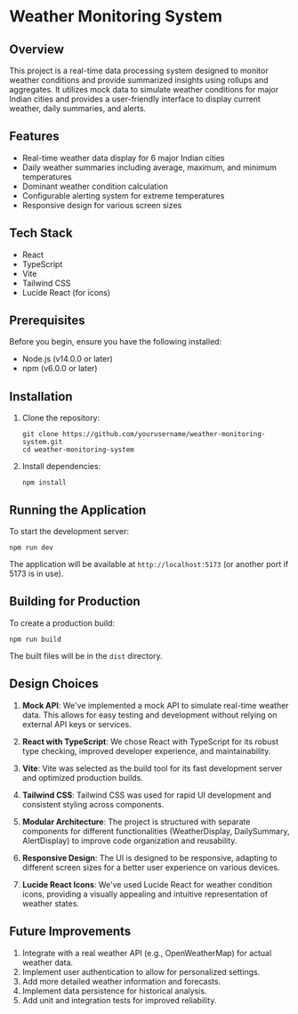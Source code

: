 # Weather Monitoring System

## Overview

This project is a real-time data processing system designed to monitor weather conditions and provide summarized insights using rollups and aggregates. It utilizes mock data to simulate weather conditions for major Indian cities and provides a user-friendly interface to display current weather, daily summaries, and alerts.

## Features

- Real-time weather data display for 6 major Indian cities
- Daily weather summaries including average, maximum, and minimum temperatures
- Dominant weather condition calculation
- Configurable alerting system for extreme temperatures
- Responsive design for various screen sizes

## Tech Stack

- React
- TypeScript
- Vite
- Tailwind CSS
- Lucide React (for icons)

## Prerequisites

Before you begin, ensure you have the following installed:
- Node.js (v14.0.0 or later)
- npm (v6.0.0 or later)

## Installation

1. Clone the repository:
   ```
   git clone https://github.com/yourusername/weather-monitoring-system.git
   cd weather-monitoring-system
   ```

2. Install dependencies:
   ```
   npm install
   ```

## Running the Application

To start the development server:

```
npm run dev
```

The application will be available at `http://localhost:5173` (or another port if 5173 is in use).

## Building for Production

To create a production build:

```
npm run build
```

The built files will be in the `dist` directory.

## Design Choices

1. **Mock API**: We've implemented a mock API to simulate real-time weather data. This allows for easy testing and development without relying on external API keys or services.

2. **React with TypeScript**: We chose React with TypeScript for its robust type checking, improved developer experience, and maintainability.

3. **Vite**: Vite was selected as the build tool for its fast development server and optimized production builds.

4. **Tailwind CSS**: Tailwind CSS was used for rapid UI development and consistent styling across components.

5. **Modular Architecture**: The project is structured with separate components for different functionalities (WeatherDisplay, DailySummary, AlertDisplay) to improve code organization and reusability.

6. **Responsive Design**: The UI is designed to be responsive, adapting to different screen sizes for a better user experience on various devices.

7. **Lucide React Icons**: We've used Lucide React for weather condition icons, providing a visually appealing and intuitive representation of weather states.

## Future Improvements

1. Integrate with a real weather API (e.g., OpenWeatherMap) for actual weather data.
2. Implement user authentication to allow for personalized settings.
3. Add more detailed weather information and forecasts.
4. Implement data persistence for historical analysis.
5. Add unit and integration tests for improved reliability.

